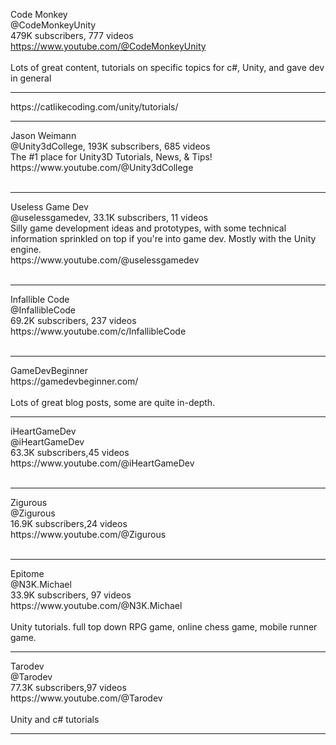 Code Monkey<br>@CodeMonkeyUnity<br>479K subscribers, 777 videos<br>
https://www.youtube.com/@CodeMonkeyUnity
<br><br>Lots of great content, tutorials on specific topics for c#, Unity, and gave dev in general<br>
<hr>
https://catlikecoding.com/unity/tutorials/
<hr>
Jason Weimann<br>
@Unity3dCollege, 193K subscribers, 685 videos<br>
The #1 place for Unity3D Tutorials, News, & Tips!<br>  
https://www.youtube.com/@Unity3dCollege  
<br><br><hr>
Useless Game Dev<br>
@uselessgamedev, 33.1K subscribers, 11 videos<br>
Silly game development ideas and prototypes, with some technical information sprinkled on top if you're into game dev.
Mostly with the Unity engine.<br>
https://www.youtube.com/@uselessgamedev
<br><br><hr>
Infallible Code<br>@InfallibleCode<br>69.2K subscribers, 237 videos<br>
https://www.youtube.com/c/InfallibleCode
<br><br><hr>
GameDevBeginner<br>
https://gamedevbeginner.com/
<br><br>Lots of great blog posts, some are quite in-depth. 
<hr>
iHeartGameDev<br>@iHeartGameDev<br>63.3K subscribers,45 videos<br>
https://www.youtube.com/@iHeartGameDev
<br><br><hr>
Zigurous<br>@Zigurous<br>16.9K subscribers,24 videos<br>
https://www.youtube.com/@Zigurous
<br><br><hr>
Epitome<br>@N3K.Michael<br>33.9K subscribers, 97 videos<br>
https://www.youtube.com/@N3K.Michael
<br><br>Unity tutorials. full top down RPG game, online chess game, mobile runner game.
<hr>
Tarodev<br>@Tarodev<br>77.3K subscribers,97 videos<br>
https://www.youtube.com/@Tarodev
<br><br>Unity and c# tutorials
<hr>
